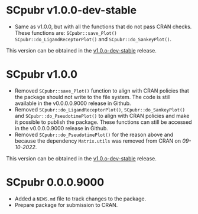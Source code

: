 # SCpubr v1.0.0-dev-stable
- Same as v1.0.0, but with all the functions that do not pass CRAN checks. These functions are: `SCpubr::save_Plot()` `SCpubr::do_LigandReceptorPlot()` and `SCpubr::do_SankeyPlot()`.
 
This version can be obtained in the [v1.0.o-dev-stable]() release. 

# SCpubr v1.0.0
- Removed `SCpubr::save_Plot()` function to align with CRAN policies that the package should not write to the file system. The code is still available in the v0.0.0.0.9000 release in Github.
- Removed `SCpubr::do_LigandReceptorPlot()`, `SCpubr::do_SankeyPlot()` and `SCpubr::do_PseudotimePlot()` to align with CRAN policies and make it possible to publish the package. These functions can still be accessed in the v0.0.0.0.9000 release in Github.
- Removed `SCpubr::do_PseudotimePlot()` for the reason above and because the dependency `Matrix.utils` was removed from CRAN on *09-10-2022*. 

This version can be obtained in the [v1.0.o-dev-stable]() release. 

# SCpubr 0.0.0.9000

- Added a `NEWS.md` file to track changes to the package.
- Prepare package for submission to CRAN.
